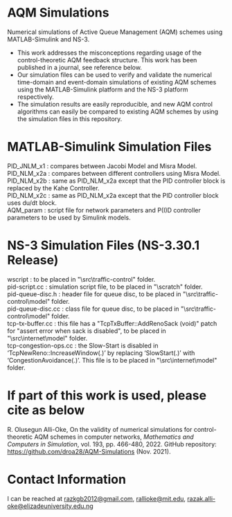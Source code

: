 # AQM Simulations 
Numerical simulations of Active Queue Management (AQM) schemes using MATLAB-Simulink and NS-3.
- This work addresses the misconceptions regarding usage of the control-theoretic AQM feedback structure. This work has been published in a journal, see reference below.
- Our simulation files can be used to verify and validate the numerical time-domain and event-domain simulations of existing AQM schemes using the MATLAB-Simulink platform and the NS-3 platform respectively. 
- The simulation results are easily reproducible, and new AQM control algorithms can easily be compared to existing AQM schemes by using the simulation files in this repository.
# MATLAB-Simulink Simulation Files
PID_JNLM_x1 : compares between Jacobi Model and Misra Model.\
PID_NLM_x2a : compares between different controllers using Misra Model.\
PID_NLM_x2b : same as PID_NLM_x2a except that the PID controller block is replaced by the Kahe Controller.\
PID_NLM_x2c : same as PID_NLM_x2a except that the PID controller block uses du/dt block.\
AQM_param   : script file for network parameters and P(I)D controller parameters to be used by Simulink models.
# NS-3 Simulation Files (NS-3.30.1 Release)
wscript            : to be placed in "\\src\\traffic-control" folder.\
pid-script.cc      : simulation script file, to be placed in "\\scratch" folder.\
pid-queue-disc.h   : header file for queue disc, to be placed in "\\src\\traffic-control\\model" folder.\
pid-queue-disc.cc  : class file for queue disc, to be placed in "\\src\\traffic-control\\model" folder.\
tcp-tx-buffer.cc   : this file has a "TcpTxBuffer::AddRenoSack (void)" patch for "assert error when sack is disabled", to be placed in "\\src\\internet\\model" folder.\
tcp-congestion-ops.cc	: the Slow-Start is disabled in ‘TcpNewReno::IncreaseWindow(.)’ by replacing ‘SlowStart(.)’ with ‘CongestionAvoidance(.)’. This file is to be placed in "\\src\\internet\\model" folder.
# If part of this work is used, please cite as below
R. Olusegun Alli-Oke, On the validity of numerical simulations for control-theoretic AQM schemes in computer networks, *Mathematics and Computers in Simulation*, vol. 193, pp. 466-480, 2022. GitHub repository: https://github.com/droa28/AQM-Simulations (Nov. 2021).
# Contact Information
I can be reached at razkgb2012@gmail.com, rallioke@mit.edu, razak.alli-oke@elizadeuniversity.edu.ng

